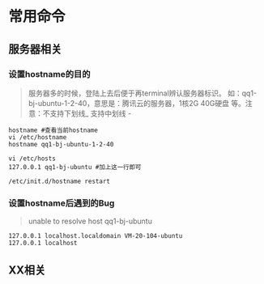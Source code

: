# 常用命令

## 服务器相关

### 设置hostname的目的
> 服务器多的时候，登陆上去后便于再terminal辨认服务器标识。 如：qq1-bj-ubuntu-1-2-40，意思是：腾讯云的服务器，1核2G 40G硬盘 等。注意：不支持下划线_ 支持中划线 - 
```
hostname #查看当前hostname
vi /etc/hostname
hostname qq1-bj-ubuntu-1-2-40

vi /etc/hosts
127.0.0.1 qq1-bj-ubuntu #加上这一行即可

/etc/init.d/hostname restart
```

### 设置hostname后遇到的Bug

> unable to resolve host qq1-bj-ubuntu


```
127.0.0.1 localhost.localdomain VM-20-104-ubuntu
127.0.0.1 localhost

```

## XX相关